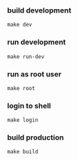 
### build development
```
make dev
```
### run development
```
make run-dev
```
### run as root user
```
make root
```
### login to shell
```
make login
```
### build production
```
make build
```